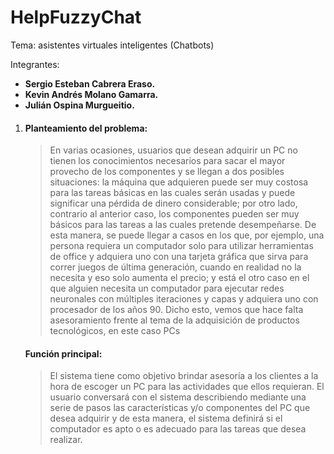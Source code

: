 # HelpFuzzyChat
Tema: asistentes virtuales inteligentes (Chatbots)

Integrantes:

- **Sergio Esteban Cabrera Eraso.**
- **Kevin Andrés Molano Gamarra.**
- **Julián Ospina Murgueitio.**

1. #### Planteamiento del problema:
   > En varias ocasiones, usuarios que desean adquirir un PC no tienen los conocimientos necesarios para sacar el mayor provecho de los componentes y se llegan 
   a dos posibles situaciones: la máquina que adquieren puede ser muy costosa para las tareas básicas en las cuales serán usadas y puede significar una pérdida de 
   dinero considerable; por otro lado, contrario al anterior caso, los componentes pueden ser muy básicos para las tareas a las cuales pretende desempeñarse. 
   De esta manera, se puede llegar a casos en los que, por ejemplo, una persona requiera un computador solo para utilizar herramientas de office y adquiera uno 
   con una tarjeta gráfica que sirva para correr juegos de última generación, cuando en realidad no la necesita y eso solo aumenta el precio; y está el otro caso 
   en el que alguien necesita un computador para ejecutar redes neuronales con múltiples iteraciones y capas y adquiera uno con procesador de los años 90. Dicho esto, 
   vemos que hace falta asesoramiento frente al tema de la adquisición de productos tecnológicos, en este caso PCs
   #### Función principal:
   > El sistema tiene como objetivo brindar asesoría a los clientes a la hora de escoger un PC para las actividades que ellos requieran. El usuario conversará con 
   el sistema describiendo mediante una serie de pasos las características y/o componentes del PC que desea adquirir y de esta manera, el sistema definirá si el 
   computador es apto o es adecuado para las tareas que desea realizar.
